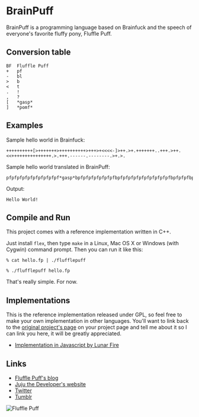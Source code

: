 BrainPuff
=========

BrainPuff is a programming language based on Brainfuck and the speech of everyone's favorite fluffy pony, Fluffle Puff.

Conversion table
----------------
```
BF  Fluffle Puff
+   pf
-   bl
>   b
<   t
.   !
,   ?
[   *gasp*
]   *pomf*
```
Examples
--------
Sample hello world in Brainfuck:
```
++++++++++[>+++++++>++++++++++>+++>+<<<<-]>++.>+.+++++++..+++.>++.<<+++++++++++++++.>.+++.------.--------.>+.>.
```

Sample hello world translated in BrainPuff:
```
pfpfpfpfpfpfpfpfpfpf*gasp*bpfpfpfpfpfpfpfbpfpfpfpfpfpfpfpfpfpfbpfpfpfbpfttttbl*pomf*bpfpf!bpf!pfpfpfpfpfpfpf!!pfpfpf!bpfpf!ttpfpfpfpfpfpfpfpfpfpfpfpfpfpfpf!b!pfpfpf!blblblblblbl!blblblblblblblbl!bpf!b!
```

Output:
```
Hello World!
```
Compile and Run
---------------
This project comes with a reference implementation written in C++.

Just install ```flex```, then type ```make``` in a Linux, Mac OS X or Windows (with Cygwin) command prompt. Then you can run it like this:
```
% cat hello.fp | ./flufflepuff
```
```
% ./flufflepuff hello.fp
```
That's really simple. For now.

Implementations
---------------
This is the reference implementation released under GPL, so feel free to make your own implementation in other languages. You'll want to link back to the [original project's page](https://github.com/juju2143/flufflepuff) on your project page and tell me about it so I can link you here, it will be greatly appreciated.

* [Implementation in Javascript by Lunar Fire](http://lunarfire.info/brainpuff/)

Links
-----
* [Fluffle Puff's blog](http://askflufflepuff.tumblr.com)
* [Juju the Developer's website](http://juju2143.ca)
* [Twitter](http://twitter.com/juju2143)
* [Tumblr](http://juju2143.qc.to)

![Fluffle Puff](http://th02.deviantart.net/fs70/PRE/i/2013/110/f/6/fluffle_puff_by_mixermike622-d4l5y4r.png "Fluffle Puff")
